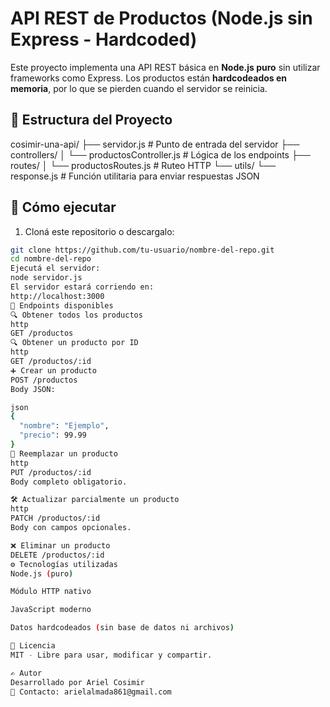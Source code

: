 # API REST de Productos (Node.js sin Express - Hardcoded)

Este proyecto implementa una API REST básica en **Node.js puro** sin utilizar frameworks como Express. Los productos están **hardcodeados en memoria**, por lo que se pierden cuando el servidor se reinicia.



## 🧱 Estructura del Proyecto

cosimir-una-api/
├── servidor.js # Punto de entrada del servidor
├── controllers/
│ └── productosController.js # Lógica de los endpoints
├── routes/
│ └── productosRoutes.js # Ruteo HTTP
└── utils/
└── response.js # Función utilitaria para enviar respuestas JSON



## 🚀 Cómo ejecutar

1. Cloná este repositorio o descargalo:

```bash
git clone https://github.com/tu-usuario/nombre-del-repo.git
cd nombre-del-repo
Ejecutá el servidor:
node servidor.js
El servidor estará corriendo en:
http://localhost:3000
📌 Endpoints disponibles
🔍 Obtener todos los productos
http
GET /productos
🔍 Obtener un producto por ID
http
GET /productos/:id
➕ Crear un producto
POST /productos
Body JSON:

json
{
  "nombre": "Ejemplo",
  "precio": 99.99
}
🔄 Reemplazar un producto
http
PUT /productos/:id
Body completo obligatorio.

🛠️ Actualizar parcialmente un producto
http
PATCH /productos/:id
Body con campos opcionales.

❌ Eliminar un producto
DELETE /productos/:id
⚙️ Tecnologías utilizadas
Node.js (puro)

Módulo HTTP nativo

JavaScript moderno

Datos hardcodeados (sin base de datos ni archivos)

📄 Licencia
MIT - Libre para usar, modificar y compartir.

✍️ Autor
Desarrollado por Ariel Cosimir
📧 Contacto: arielalmada861@gmail.com
